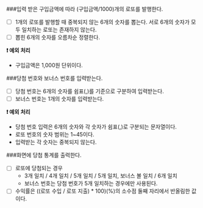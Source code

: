 ###입력 받은 구입금액에 따라 (구입금액/1000)개의 로또를 발행한다.
  - [ ] 1개의 로또를 발행할 때 중복되지 않는 6개의 숫자를 뽑는다. 서로 6개의 숫자가 모두 일치하는 로또는 존재하지 않는다.
  - [ ] 뽑힌 6개의 숫자를 오름차순 정렬한다.

**❗ 예외 처리**
- 구입금액은 1,000원 단위이다.


###당첨 번호와 보너스 번호를 입력받는다.
  - [ ] 당첨 번호는 6개의 숫자를 쉼표(,)를 기준으로 구분하여 입력받는다.
  - [ ] 보너스 번호는 1개의 숫자를 입력받는다.

**❗ 예외 처리**
- 당첨 번호 입력은 6개의 숫자와 각 숫자가 쉼표(,)로 구분되는 문자열이다.
- 로또 번호의 숫자 범위는 1~45이다.
- 입력받는 각 숫자는 중복되지 않는다.


###화면에 당첨 통계를 출력한다.
  - [ ] 로또에 당첨되는 경우
    - 3개 일치 / 4개 일치 / 5개 일치 / 5개 일치, 보너스 볼 일치 / 6개 일치
    - 보너스 번호는 당첨 번호가 5개 일치하는 경우에만 사용된다.
  - [ ] 수익률은 ((로또 수입 / 로또 지출) * 100)(%)의 소수점 둘째 자리에서 반올림한 값이다.